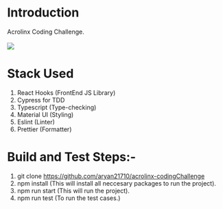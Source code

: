 # Introduction

Acrolinx Coding Challenge.
<br><br>
![](https://github.com/aryan21710/acrolinx-codingChallenge.git)

# Stack Used

1. React Hooks (FrontEnd JS Library)
2. Cypress for TDD
3. Typescript (Type-checking)
4. Material UI (Styling)
5. Eslint (Linter)
6. Prettier (Formatter)




# Build and Test Steps:- 

1. git clone https://github.com/aryan21710/acrolinx-codingChallenge
2. npm install (This will install all neccesary packages to run the project).
3. npm run start (This will run the project).
4. npm run test (To run the test cases.)
